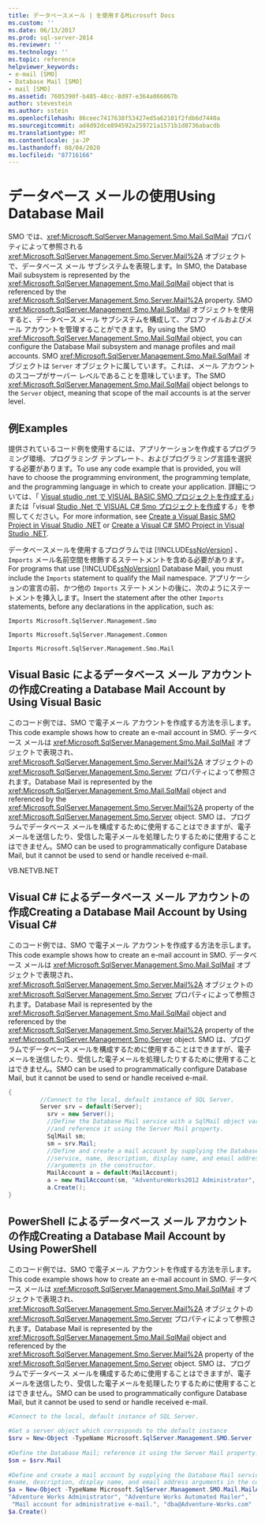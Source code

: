 ```yaml
---
title: データベースメール | を使用するMicrosoft Docs
ms.custom: ''
ms.date: 06/13/2017
ms.prod: sql-server-2014
ms.reviewer: ''
ms.technology: ''
ms.topic: reference
helpviewer_keywords:
- e-mail [SMO]
- Database Mail [SMO]
- mail [SMO]
ms.assetid: 7605390f-b485-48cc-8d97-e364a066067b
author: stevestein
ms.author: sstein
ms.openlocfilehash: 86ceec7417638f53427ed5a62101f2fdb6d7440a
ms.sourcegitcommit: ad4d92dce894592a259721a1571b1d8736abacdb
ms.translationtype: MT
ms.contentlocale: ja-JP
ms.lasthandoff: 08/04/2020
ms.locfileid: "87716166"
---
```

# <a name="using-database-mail"></a><span data-ttu-id="35300-102">データベース メールの使用</span><span class="sxs-lookup"><span data-stu-id="35300-102">Using Database Mail</span></span>
  <span data-ttu-id="35300-103">SMO では、<xref:Microsoft.SqlServer.Management.Smo.Mail.SqlMail> プロパティによって参照される <xref:Microsoft.SqlServer.Management.Smo.Server.Mail%2A> オブジェクトで、データベース メール サブシステムを表現します。</span><span class="sxs-lookup"><span data-stu-id="35300-103">In SMO, the Database Mail subsystem is represented by the <xref:Microsoft.SqlServer.Management.Smo.Mail.SqlMail> object that is referenced by the <xref:Microsoft.SqlServer.Management.Smo.Server.Mail%2A> property.</span></span> <span data-ttu-id="35300-104">SMO <xref:Microsoft.SqlServer.Management.Smo.Mail.SqlMail> オブジェクトを使用すると、データベース メール サブシステムを構成して、プロファイルおよびメール アカウントを管理することができます。</span><span class="sxs-lookup"><span data-stu-id="35300-104">By using the SMO <xref:Microsoft.SqlServer.Management.Smo.Mail.SqlMail> object, you can configure the Database Mail subsystem and manage profiles and mail accounts.</span></span> <span data-ttu-id="35300-105">SMO <xref:Microsoft.SqlServer.Management.Smo.Mail.SqlMail> オブジェクトは `Server` オブジェクトに属しています。これは、メール アカウントのスコープがサーバー レベルであることを意味しています。</span><span class="sxs-lookup"><span data-stu-id="35300-105">The SMO <xref:Microsoft.SqlServer.Management.Smo.Mail.SqlMail> object belongs to the `Server` object, meaning that scope of the mail accounts is at the server level.</span></span>  
  
## <a name="examples"></a><span data-ttu-id="35300-106">例</span><span class="sxs-lookup"><span data-stu-id="35300-106">Examples</span></span>  
 <span data-ttu-id="35300-107">提供されているコード例を使用するには、アプリケーションを作成するプログラミング環境、プログラミング テンプレート、およびプログラミング言語を選択する必要があります。</span><span class="sxs-lookup"><span data-stu-id="35300-107">To use any code example that is provided, you will have to choose the programming environment, the programming template, and the programming language in which to create your application.</span></span> <span data-ttu-id="35300-108">詳細については、「 [Visual studio .net で VISUAL BASIC SMO プロジェクトを作成する](../../../database-engine/dev-guide/create-a-visual-basic-smo-project-in-visual-studio-net.md)」または「visual [Studio .Net で VISUAL C&#35; Smo プロジェクトを作成](../how-to-create-a-visual-csharp-smo-project-in-visual-studio-net.md)する」を参照してください。</span><span class="sxs-lookup"><span data-stu-id="35300-108">For more information, see [Create a Visual Basic SMO Project in Visual Studio .NET](../../../database-engine/dev-guide/create-a-visual-basic-smo-project-in-visual-studio-net.md) or [Create a Visual C&#35; SMO Project in Visual Studio .NET](../how-to-create-a-visual-csharp-smo-project-in-visual-studio-net.md).</span></span>  
  
 <span data-ttu-id="35300-109">データベースメールを使用するプログラムでは [!INCLUDE[ssNoVersion](../../../includes/ssnoversion-md.md)] 、 `Imports` メール名前空間を修飾するステートメントを含める必要があります。</span><span class="sxs-lookup"><span data-stu-id="35300-109">For programs that use [!INCLUDE[ssNoVersion](../../../includes/ssnoversion-md.md)] Database Mail, you must include the `Imports` statement to qualify the Mail namespace.</span></span> <span data-ttu-id="35300-110">アプリケーションの宣言の前、かつ他の `Imports` ステートメントの後に、次のようにステートメントを挿入します。</span><span class="sxs-lookup"><span data-stu-id="35300-110">Insert the statement after the other `Imports` statements, before any declarations in the application, such as:</span></span>  
  
 `Imports Microsoft.SqlServer.Management.Smo`  
  
 `Imports Microsoft.SqlServer.Management.Common`  
  
 `Imports Microsoft.SqlServer.Management.Smo.Mail`  
  
## <a name="creating-a-database-mail-account-by-using-visual-basic"></a><span data-ttu-id="35300-111">Visual Basic によるデータベース メール アカウントの作成</span><span class="sxs-lookup"><span data-stu-id="35300-111">Creating a Database Mail Account by Using Visual Basic</span></span>  
 <span data-ttu-id="35300-112">このコード例では、SMO で電子メール アカウントを作成する方法を示します。</span><span class="sxs-lookup"><span data-stu-id="35300-112">This code example shows how to create an e-mail account in SMO.</span></span> <span data-ttu-id="35300-113">データベース メールは <xref:Microsoft.SqlServer.Management.Smo.Mail.SqlMail> オブジェクトで表現され、<xref:Microsoft.SqlServer.Management.Smo.Server.Mail%2A> オブジェクトの <xref:Microsoft.SqlServer.Management.Smo.Server> プロパティによって参照されます。</span><span class="sxs-lookup"><span data-stu-id="35300-113">Database Mail is represented by the <xref:Microsoft.SqlServer.Management.Smo.Mail.SqlMail> object and referenced by the <xref:Microsoft.SqlServer.Management.Smo.Server.Mail%2A> property of the <xref:Microsoft.SqlServer.Management.Smo.Server> object.</span></span> <span data-ttu-id="35300-114">SMO は、プログラムでデータベース メールを構成するために使用することはできますが、電子メールを送信したり、受信した電子メールを処理したりするために使用することはできません。</span><span class="sxs-lookup"><span data-stu-id="35300-114">SMO can be used to programmatically configure Database Mail, but it cannot be used to send or handle received e-mail.</span></span>  
  
 <span data-ttu-id="35300-115">VB.NET</span><span class="sxs-lookup"><span data-stu-id="35300-115">VB.NET</span></span>  
  
<!-- TODO: review snippet reference  [!CODE [SMO How to#SMO_VBMail1](SMO How to#SMO_VBMail1)]  -->  
  
## <a name="creating-a-database-mail-account-by-using-visual-c"></a><span data-ttu-id="35300-116">Visual C# によるデータベース メール アカウントの作成</span><span class="sxs-lookup"><span data-stu-id="35300-116">Creating a Database Mail Account by Using Visual C#</span></span>  
 <span data-ttu-id="35300-117">このコード例では、SMO で電子メール アカウントを作成する方法を示します。</span><span class="sxs-lookup"><span data-stu-id="35300-117">This code example shows how to create an e-mail account in SMO.</span></span> <span data-ttu-id="35300-118">データベース メールは <xref:Microsoft.SqlServer.Management.Smo.Mail.SqlMail> オブジェクトで表現され、<xref:Microsoft.SqlServer.Management.Smo.Server.Mail%2A> オブジェクトの <xref:Microsoft.SqlServer.Management.Smo.Server> プロパティによって参照されます。</span><span class="sxs-lookup"><span data-stu-id="35300-118">Database Mail is represented by the <xref:Microsoft.SqlServer.Management.Smo.Mail.SqlMail> object and referenced by the <xref:Microsoft.SqlServer.Management.Smo.Server.Mail%2A> property of the <xref:Microsoft.SqlServer.Management.Smo.Server> object.</span></span> <span data-ttu-id="35300-119">SMO は、プログラムでデータベース メールを構成するために使用することはできますが、電子メールを送信したり、受信した電子メールを処理したりするために使用することはできません。</span><span class="sxs-lookup"><span data-stu-id="35300-119">SMO can be used to programmatically configure Database Mail, but it cannot be used to send or handle received e-mail.</span></span>  
  
```csharp  
{  
         //Connect to the local, default instance of SQL Server.  
         Server srv = default(Server);   
           srv = new Server();   
           //Define the Database Mail service with a SqlMail object variable   
           //and reference it using the Server Mail property.   
           SqlMail sm;   
           sm = srv.Mail;   
           //Define and create a mail account by supplying the Database Mail  
           //service, name, description, display name, and email address  
           //arguments in the constructor.   
           MailAccount a = default(MailAccount);   
           a = new MailAccount(sm, "AdventureWorks2012 Administrator", "AdventureWorks2012 Automated Mailer", "Mail account for administrative e-mail.", "dba@Adventure-Works.com");   
           a.Create();    
}  
```  
  
## <a name="creating-a-database-mail-account-by-using-powershell"></a><span data-ttu-id="35300-120">PowerShell によるデータベース メール アカウントの作成</span><span class="sxs-lookup"><span data-stu-id="35300-120">Creating a Database Mail Account by Using PowerShell</span></span>  
 <span data-ttu-id="35300-121">このコード例では、SMO で電子メール アカウントを作成する方法を示します。</span><span class="sxs-lookup"><span data-stu-id="35300-121">This code example shows how to create an e-mail account in SMO.</span></span> <span data-ttu-id="35300-122">データベース メールは <xref:Microsoft.SqlServer.Management.Smo.Mail.SqlMail> オブジェクトで表現され、<xref:Microsoft.SqlServer.Management.Smo.Server.Mail%2A> オブジェクトの <xref:Microsoft.SqlServer.Management.Smo.Server> プロパティによって参照されます。</span><span class="sxs-lookup"><span data-stu-id="35300-122">Database Mail is represented by the <xref:Microsoft.SqlServer.Management.Smo.Mail.SqlMail> object and referenced by the <xref:Microsoft.SqlServer.Management.Smo.Server.Mail%2A> property of the <xref:Microsoft.SqlServer.Management.Smo.Server> object.</span></span> <span data-ttu-id="35300-123">SMO は、プログラムでデータベース メールを構成するために使用することはできますが、電子メールを送信したり、受信した電子メールを処理したりするために使用することはできません。</span><span class="sxs-lookup"><span data-stu-id="35300-123">SMO can be used to programmatically configure Database Mail, but it cannot be used to send or handle received e-mail.</span></span>
  
```powershell  
#Connect to the local, default instance of SQL Server.  
  
#Get a server object which corresponds to the default instance  
$srv = New-Object -TypeName Microsoft.SqlServer.Management.SMO.Server  
  
#Define the Database Mail; reference it using the Server Mail property.  
$sm = $srv.Mail  
  
#Define and create a mail account by supplying the Database Mail service,  
#name, description, display name, and email address arguments in the constructor.  
$a = New-Object -TypeName Microsoft.SqlServer.Management.SMO.Mail.MailAccount -ArgumentList $sm, `  
"Adventure Works Administrator", "Adventure Works Automated Mailer",`  
 "Mail account for administrative e-mail.", "dba@Adventure-Works.com"  
$a.Create()  
```  
